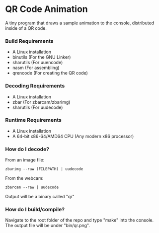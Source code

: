 # QR Code Animation
A tiny program that draws a sample animation to the
console, distributed inside of a QR code.

### Build Requirements
 - A Linux installation
 - binutils (For the GNU Linker)
 - sharutils (For uuencode)
 - nasm (For assembling)
 - qrencode (For creating the QR code)

### Decoding Requirements
 - A Linux installation
 - zbar (For zbarcam/zbarimg)
 - sharutils (For uudecode)

### Runtime Requirements
 - A Linux installation
 - A 64-bit x86-64/AMD64 CPU (Any modern x86 processor)

### How do I decode?
From an image file:
```
zbarimg --raw (FILEPATH) | uudecode
```

From the webcam:
```
zbarcam --raw | uudecode
```

Output will be a binary called "qr"

### How do I build/compile?
Navigate to the root folder of the repo and type "make" into
the console.  The output file will be under "bin/qr.png".
